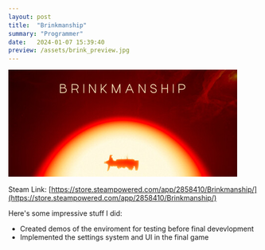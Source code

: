 ```yaml
---
layout: post
title:  "Brinkmanship"
summary: "Programmer"
date:   2024-01-07 15:39:40
preview: /assets/brink_preview.jpg
---
```


![Picture 1](/assets/brink_fullsize.jpg)

Steam Link: [https://store.steampowered.com/app/2858410/Brinkmanship/](https://store.steampowered.com/app/2858410/Brinkmanship/)

Here's some impressive stuff I did:
* Created demos of the enviroment for testing before final devevlopment
* Implemented the settings system and UI in the final game

